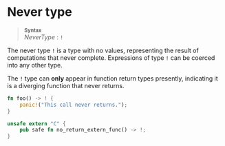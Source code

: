 # Never type

> **<sup>Syntax</sup>**\
> _NeverType_ : `!`

The never type `!` is a type with no values, representing the result of
computations that never complete. Expressions of type `!` can be coerced into
any other type.

The `!` type can **only** appear in function return types presently,
indicating it is a diverging function that never returns.

```rust
fn foo() -> ! {
    panic!("This call never returns.");
}
```

```rust
unsafe extern "C" {
    pub safe fn no_return_extern_func() -> !;
}
```

